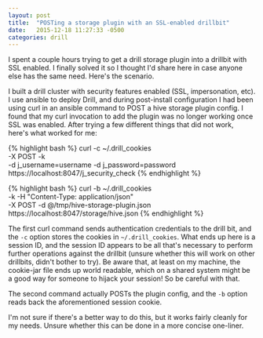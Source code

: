 ```yaml
---
layout: post
title:  "POSTing a storage plugin with an SSL-enabled drillbit"
date:   2015-12-18 11:27:33 -0500
categories: drill
---
```


I spent a couple hours trying to get a drill storage plugin into a drillbit with SSL enabled. I finally solved it so I thought I'd share here in case anyone else has the same need. Here's the scenario.

I built a drill cluster with security features enabled (SSL, impersonation, etc). I use ansible to deploy Drill, and during post-install configuration I had been using curl in an ansible command to POST a hive storage plugin config. I found that my curl invocation to add the plugin was no longer working once SSL was enabled. After trying a few different things that did not work, here's what worked for me:


{% highlight bash %}
curl -c ~/.drill_cookies \
	-X POST -k \
	-d j_username=username -d j_password=password \
	https://localhost:8047/j_security_check
{% endhighlight %}

{% highlight bash %}
curl -b ~/.drill_cookies \
	-k -H "Content-Type: application/json" \
	-X POST -d @/tmp/hive-storage-plugin.json \
	https://localhost:8047/storage/hive.json
{% endhighlight %}


The first curl command sends authentication credentials to the drill bit, and the `-c` option stores the cookies in `~/.drill_cookies`. What ends up here is a session ID, and the session ID appears to be all that's necessary to perform further operations against the drillbit (unsure whether this will work on other drillbits, didn't bother to try). Be aware that, at least on my machine, the cookie-jar file ends up world readable, which on a shared system might be a good way for someone to hijack your session! So be careful with that.

The second command actually POSTs the plugin config, and the `-b` option reads back the aforementioned session cookie.

I'm not sure if there's a better way to do this, but it works fairly cleanly for my needs. Unsure whether this can be done in a more concise one-liner.

